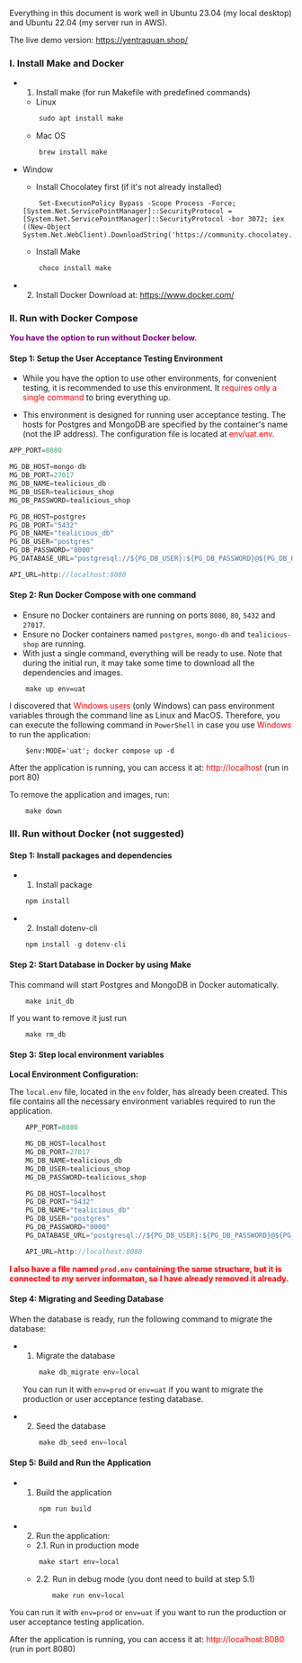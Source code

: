 Everything in this document is work well in Ubuntu 23.04 (my local desktop) and Ubuntu 22.04 (my server run in AWS).

The live demo version: https://yentraquan.shop/

### I. Install Make and Docker

-   1. Install make (for run Makefile with predefined commands)

    -   Linux

    ```js
        sudo apt install make
    ```

    -   Mac OS

    ```js
        brew install make
    ```

-   Window

    -   Install Chocolatey first (if it's not already installed)

    ```
        Set-ExecutionPolicy Bypass -Scope Process -Force; [System.Net.ServicePointManager]::SecurityProtocol = [System.Net.ServicePointManager]::SecurityProtocol -bor 3072; iex ((New-Object System.Net.WebClient).DownloadString('https://community.chocolatey.org/install.ps1'))
    ```

    -   Install Make

    ```js
        choco install make
    ```

-   2. Install Docker
       Download at: https://www.docker.com/

### II. Run with Docker Compose

<b style="color:purple">You have the option to run without Docker below.</b>

#### Step 1: Setup the User Acceptance Testing Environment

-   While you have the option to use other environments, for convenient testing, it is recommended to use this environment. It <a style="color:red">requires only a single command</a> to bring everything up.

-   This environment is designed for running user acceptance testing. The hosts for Postgres and MongoDB are specified by the container's name (not the IP address). The configuration file is located at <a style="color:red">env/uat.env</a>.

```js
APP_PORT=8080

MG_DB_HOST=mongo-db
MG_DB_PORT=27017
MG_DB_NAME=tealicious_db
MG_DB_USER=tealicious_shop
MG_DB_PASSWORD=tealicious_shop

PG_DB_HOST=postgres
PG_DB_PORT="5432"
PG_DB_NAME="tealicious_db"
PG_DB_USER="postgres"
PG_DB_PASSWORD="0000"
PG_DATABASE_URL="postgresql://${PG_DB_USER}:${PG_DB_PASSWORD}@${PG_DB_HOST}:${PG_DB_PORT}/${PG_DB_NAME}?schema=public"

API_URL=http://localhost:8080
```

#### Step 2: Run Docker Compose with one command

-   Ensure no Docker containers are running on ports `8080`, `80`, `5432` and `27017`.
-   Ensure no Docker containers named `postgres`, `mongo-db` and `tealicious-shop` are running.
-   With just a single command, everything will be ready to use. Note that during the initial run, it may take some time to download all the dependencies and images.

```
    make up env=uat
```

I discovered that <a style="color:red">Windows users</a> (only Windows) can pass environment variables through the command line as Linux and MacOS. Therefore, you can execute the following command in `PowerShell` in case you use <a style="color:red">Windows</a> to run the application:

```
    $env:MODE='uat'; docker compose up -d
```

After the application is running, you can access it at: <a style="color:red">http://localhost</a> (run in port 80)

To remove the application and images, run:

```
    make down
```

### III. Run without Docker (not suggested)

#### Step 1: Install packages and dependencies

-   1. Install package

```js
    npm install
```

-   2. Install dotenv-cli

```js
    npm install -g dotenv-cli
```

#### Step 2: Start Database in Docker by using Make

This command will start Postgres and MongoDB in Docker automatically.

```
    make init_db
```

If you want to remove it just run

```
    make rm_db
```

#### Step 3: Step local environment variables

**Local Environment Configuration:**

The `local.env` file, located in the `env` folder, has already been created. This file contains all the necessary environment variables required to run the application.

```js
    APP_PORT=8080

    MG_DB_HOST=localhost
    MG_DB_PORT=27017
    MG_DB_NAME=tealicious_db
    MG_DB_USER=tealicious_shop
    MG_DB_PASSWORD=tealicious_shop

    PG_DB_HOST=localhost
    PG_DB_PORT="5432"
    PG_DB_NAME="tealicious_db"
    PG_DB_USER="postgres"
    PG_DB_PASSWORD="0000"
    PG_DATABASE_URL="postgresql://${PG_DB_USER}:${PG_DB_PASSWORD}@${PG_DB_HOST}:${PG_DB_PORT}/${PG_DB_NAME}?schema=public"

    API_URL=http://localhost:8080
```

**<b style="color:red">I also have a file named `prod.env` containing the same structure, but it is connected to my server informaton, so I have already removed it already.</b>**

#### Step 4: Migrating and Seeding Database

When the database is ready, run the following command to migrate the database:

-   1. Migrate the database

    ```js
        make db_migrate env=local
    ```

    You can run it with `env=prod` or `env=uat` if you want to migrate the production or user acceptance testing database.

-   2. Seed the database
    ```js
        make db_seed env=local
    ```

#### Step 5: Build and Run the Application

-   1. Build the application
    ```js
        npm run build
    ```
-   2.  Run the application:

    -   2.1. Run in production mode

    ```js
        make start env=local
    ```

    -   2.2. Run in debug mode (you dont need to build at step 5.1)
        ```js
            make run env=local
        ```

You can run it with `env=prod` or `env=uat` if you want to run the production or user acceptance testing application.

After the application is running, you can access it at: <a style="color:red">http://localhost:8080</a> (run in port 8080)
